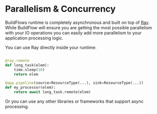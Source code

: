 # Parallelism & Concurrency

BuildFlows runtime is completely asynchronous and built on top of [Ray](https://www.ray.io). While BuildFlow will ensure you are getting the most possible parallelism with your IO operations you can easily add more parallelism to your application processing logic.

You can use Ray directly inside your runtime:

```python

@ray.remote
def long_task(elem):
    time.sleep(10)
    return elem

@app.pipeline(source=ResourceType(...), sink=ResourceType(...))
def my_processor(elem):
    return await long_task.remote(elem)

```

Or you can use any other libraries or frameworks that support async processing.
